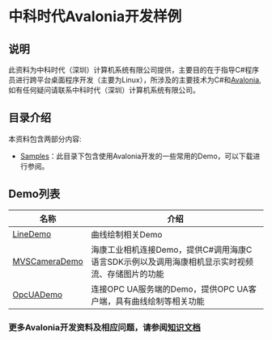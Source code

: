# 中科时代Avalonia开发样例

## 说明
此资料为中科时代（深圳）计算机系统有限公司提供，主要目的在于指导C#程序员进行跨平台桌面程序开发（主要为Linux），所涉及的主要技术为C#和[Avalonia](https://www.avaloniaui.net/),如有任何疑问请联系中科时代（深圳）计算机系统有限公司。

## 目录介绍
本资料包含两部分内容:   
  * [Samples](./Samples)：此目录下包含使用Avalonia开发的一些常用的Demo，可以下载进行参阅。  


## Demo列表

| 名称 | 介绍 |
|---|---|
|[LineDemo](./Samples/LineDemo)|曲线绘制相关Demo|
|[MVSCameraDemo](./Samples/MVSCameraDemo)|海康工业相机连接Demo，提供C#调用海康C语言SDK示例以及调用海康相机显示实时视频流、存储图片的功能|
|[OpcUADemo](./Samples/OpcUADemo/OpcUAClient)|连接OPC UA服务端的Demo，提供OPC UA客户端，具有曲线绘制等相关功能|
### 更多Avalonia开发资料及相应问题，请参阅[知识文档](https://sinsegye-csharp.github.io/avalonia-doc)
